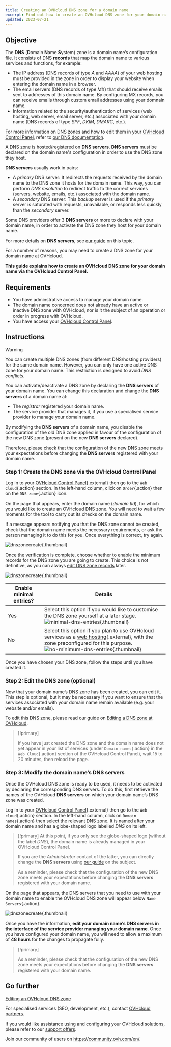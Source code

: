 ```yaml
---
title: Creating an OVHcloud DNS zone for a domain name
excerpt: Find out how to create an OVHcloud DNS zone for your domain name via the OVHcloud Control Panel
updated: 2023-07-21
---
```


## Objective

The **DNS** (**D**omain **N**ame **S**ystem) zone is a domain name’s configuration file. It consists of DNS **records** that map the domain name to various services and functions, for example:

- The IP address (DNS records of type *A* and *AAAA*) of your web hosting must be provided in the zone in order to display your website when entering the domain name in a browser.
- The email servers (DNS records of type *MX*) that should receive emails sent to addresses of this domain name. By configuring MX records, you can receive emails through custom email addresses using your domnain name.
- Information related to the security/authentication of services (web hosting, web server, email server, etc.) associated with your domain name (DNS records of type *SPF*, *DKIM*, *DMARC*, etc.).


For more information on DNS zones and how to edit them in your [OVHcloud Control Panel](https://ca.ovh.com/auth/?action=gotomanager&from=https://www.ovh.com/ca/en/&ovhSubsidiary=ca), refer to [our DNS documentation](/pages/web/domains/dns_zone_edit).

A DNS zone is hosted/registered on **DNS servers**. **DNS servers** must be declared on the domain name's configuration in order to use the DNS zone they host.

**DNS servers** usually work in pairs:

- A *primary* DNS server: It redirects the requests received by the domain name to the DNS zone it hosts for the domain name. This way, you can perform *DNS resolution* to redirect traffic to the correct services (servers, website, emails, etc.) associated with the domain name.
- A *secondary* DNS server: This *backup* server is used if the *primary* server is saturated with requests, unavailable, or responds less quickly than the *secondary* server.

Some DNS providers offer 3 **DNS servers** or more to declare with your domain name, in order to activate the DNS zone they host for your domain name.

For more details on **DNS servers**, see [our guide](/pages/web/domains/dns_server_general_information) on this topic.

For a number of reasons, you may need to create a DNS zone for your domain name at OVHcloud.

**This guide explains how to create an OVHcloud DNS zone for your domain name via the OVHcloud Control Panel.**

## Requirements

- You have adminstrative access to manage your domain name.
- The domain name concerned does not already have an active or inactive DNS zone with OVHcloud, nor is it the subject of an operation or order in progress with OVHcloud.
- You have access your [OVHcloud Control Panel](https://ca.ovh.com/auth/?action=gotomanager&from=https://www.ovh.com/ca/en/&ovhSubsidiary=ca).

## Instructions

> [!warning]
>
> You can create multiple DNS zones (from different DNS/hosting providers) for the same domain name. However, you can only have one active DNS zone for your domain name. This restriction is designed to avoid *DNS conflicts*.
>
> You can activate/deactivate a DNS zone by declaring the **DNS servers** of your domain name. You can change this declaration and change the **DNS servers** of a domain name at: 
>
> - The *registrar* registered your domain name.
> - The service provider that manages it, if you use a specialised service provider to manage your domain name.
>
> By modifying the **DNS servers** of a domain name, you disable the configuration of the old DNS zone applied in favour of the configuration of the new DNS zone (present on the new **DNS servers** declared).
>
> Therefore, please check that the configuration of the new DNS zone meets your expectations before changing the **DNS servers** registered with your domain name.
>

### Step 1: Create the DNS zone via the OVHcloud Control Panel

Log in to your [OVHcloud Control Panel](https://ca.ovh.com/auth/?action=gotomanager&from=https://www.ovh.com/ca/en/&ovhSubsidiary=ca){.external} then go to the `Web Cloud`{.action} section. In the left-hand column, click on `Order`{.action} then on the `DNS zone`{.action} icon.

On the page that appears, enter the domain name (*domain.tld*), for which you would like to create an OVHcloud DNS zone. You will need to wait a few moments for the tool to carry out its checks on the domain name.

If a message appears notifying you that the DNS zone cannot be created, check that the domain name meets the necessary requirements, or ask the person managing it to do this for you. Once everything is correct, try again.

![dnszonecreate](images/dns-zone-create-step1.png){.thumbnail}

Once the verification is complete, choose whether to enable the minimum records for the DNS zone you are going to create. This choice is not definitive, as you can always [edit DNS zone records](/pages/web/domains/dns_zone_edit) later.

![dnszonecreate](images/dns-zone-create-step2.png){.thumbnail}

|Enable minimal entries?|Details|
|---|---|
|Yes|Select this option if you would like to customise the DNS zone yourself at a later stage.</br>![minimal-dns-entries](images/minimal.png){.thumbnail}|
|No|Select this option if you plan to use OVHcloud services as a [web hosting](https://www.ovhcloud.com/en-ca/web-hosting/){.external}, with the zone preconfigured for this purpose.</br>![no-minimum-dns-entries](images/no_minimal.png){.thumbnail}|

Once you have chosen your DNS zone, follow the steps until you have created it.

### Step 2: Edit the DNS zone (optional)

Now that your domain name’s DNS zone has been created, you can edit it. This step is optional, but it may be necessary if you want to ensure that the services associated with your domain name remain available (e.g. your website and/or emails).

To edit this DNS zone, please read our guide on [Editing a DNS zone at OVHcloud](/pages/web/domains/dns_zone_edit).

> [!primary]
>
> If you have just created the DNS zone and the domain name does not yet appear in your list of services (under `Domain names`{.action} in the `Web Cloud`{.action} section of the OVHcloud Control Panel), wait 15 to 20 minutes, then reload the page.
>

### Step 3: Modify the domain name’s DNS servers

Once the OVHcloud DNS zone is ready to be used, it needs to be activated by declaring the corresponding DNS servers. To do this, first retrieve the names of the OVHcloud **DNS servers** on which your domain name’s DNS zone was created.

Log in to your [OVHcloud Control Panel](https://ca.ovh.com/auth/?action=gotomanager&from=https://www.ovh.com/ca/en/&ovhSubsidiary=ca){.external} then go to the `Web cloud`{.action} section. In the left-hand column, click on `Domain names`{.action} then select the relevant DNS zone. It is named after your domain name and has a globe-shaped logo labelled *DNS* on its left.

> [!primary]
> At this point, if you only see the globe-shaped logo (without the label *DNS*), the domain name is already managed in your OVHcloud Control Panel. 
>
> If you are the *Administrator* contact of the latter, you can directly change the **DNS servers** using [our guide](/pages/web/domains/dns_server_general_information) on the subject.
>
> As a reminder, please check that the configuration of the new DNS zone meets your expectations before changing the **DNS servers** registered with your domain name.
>

On the page that appears, the DNS servers that you need to use with your domain name to enable the OVHcloud DNS zone will appear below `Name Servers`{.action}.

![dnszonecreate](images/dns-zone-create-step3.png){.thumbnail}

Once you have the information, **edit your domain name’s DNS servers in the interface of the service provider managing your domain name**. Once you have configured your domain name, you will need to allow a maximum of **48 hours** for the changes to propagate fully.

> [!primary]
>
> As a reminder, please check that the configuration of the new DNS zone meets your expectations before changing the **DNS servers** registered with your domain name.
>

## Go further

[Editing an OVHcloud DNS zone](/pages/web/domains/dns_zone_edit)

For specialised services (SEO, development, etc.), contact [OVHcloud partners](https://partner.ovhcloud.com/en-ca/directory/).

If you would like assistance using and configuring your OVHcloud solutions, please refer to our [support offers](https://www.ovhcloud.com/en-ca/support-levels/).

Join our community of users on <https://community.ovh.com/en/>. 
